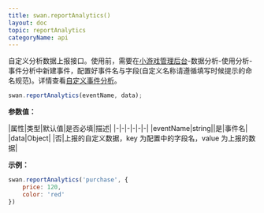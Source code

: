 ```yaml
---
title: swan.reportAnalytics()
layout: doc
topic: reportAnalytics
categoryName: api
---
```


自定义分析数据上报接口。使用前，需要在[小游戏管理后台](https://smartprogram.baidu.com/developer/applist.html)-数据分析-使用分析-事件分析中新建事件，配置好事件名与字段(自定义名称请遵循填写时候提示的命名规范)。详情查看[自定义事件分析](/game/data/feature/custom/)。

```js
swan.reportAnalytics(eventName, data);
```

**参数值：**

|属性|类型|默认值|是否必填|描述|
|-|-|-|-|-|-|
|eventName|string||是|事件名|
|data|Object| |否|上报的自定义数据，key 为配置中的字段名，value 为上报的数据|

**示例：**

```js
swan.reportAnalytics('purchase', {
    price: 120,
    color: 'red'
})
```